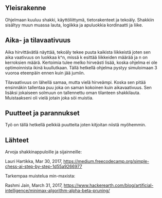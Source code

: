 ## Yleisrakenne
Ohjelmaan kuuluu shakki, käyttöliittymä, tietorakenteet ja tekoäly. Shakkiin sisältyy muun muassa lauta, logiikka ja 
apuluokkia kordinaatti ja liike.

## Aika- ja tilavaativuus
Aika hirvittävätlä näyttää, tekoäly tekee puuta kaikista liikkeistä joten sen aika vaativuus on luokkaa k^n, missä
k esittää liikkeiden määrää ja n on kerroksien määrä. Kertoimia tulee melko hirveästi lisää, 
koska ohjelma ei ole optimoinnista ikinä kuullutkaan. 
Tällä hetkellä ohjelma pystyy simuloimaan 3 vuoroa eteenpäin ennen kuin jää jumiin.

Tilavaativuus on lähellä samaa, mutta vielä hirveämpi. Koska sen pitää ensinnäkin tallentaa puu 
joka on saman kokoinen kuin aikavaativuus. Sen lisäksi jokaiseen solmuun on tallennettu oman tilanteen shakkilauta. 
Muistaakseni oli vielä jotain joka söi muistia.

## Puutteet ja parannukset
Työ on tällä hetkellä pelkkiä puutteita joten kitjoitan niistä myöhemmin.

## Lähteet
Arvoja shakkinappuloille ja sijainneille: 

Lauri Hartikka, Mar 30, 2017, https://medium.freecodecamp.org/simple-chess-ai-step-by-step-1d55a9266977

Tarkempaa muistelua min-maxista:

Rashmi Jain, March 31, 2017, https://www.hackerearth.com/blog/artificial-intelligence/minimax-algorithm-alpha-beta-pruning/
